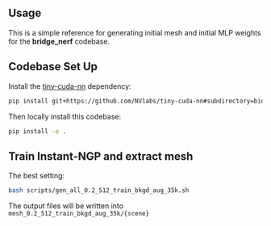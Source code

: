 ## Usage

This is a simple reference for generating initial mesh and initial MLP weights for the **bridge_nerf** codebase.

## Codebase Set Up

Install the [tiny-cuda-nn](https://github.com/NVlabs/tiny-cuda-nn) dependency:

```bash
pip install git+https://github.com/NVlabs/tiny-cuda-nn#subdirectory=bindings/torch
```

Then locally install this codebase:
```bash
pip install -e .
```

## Train Instant-NGP and extract mesh

The best setting:
```bash
bash scripts/gen_all_0.2_512_train_bkgd_aug_35k.sh
```
The output files will be written into `mesh_0.2_512_train_bkgd_aug_35k/{scene}`